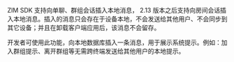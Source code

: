 ZIM SDK 支持向单聊、群组会话插入本地消息， 2.13 版本之后支持向房间会话插入本地消息。插入的消息只会存在于设备本地，不会发送给其他用户、不会同步到其它设备；并且在卸载客户端应用后，该消息不会留存。

开发者可使用此功能，向本地数据库插入一条消息，用于展示系统提示。例如：加入群组提示、离开群组等无需跨终端发送给其他用户的本地提示。
